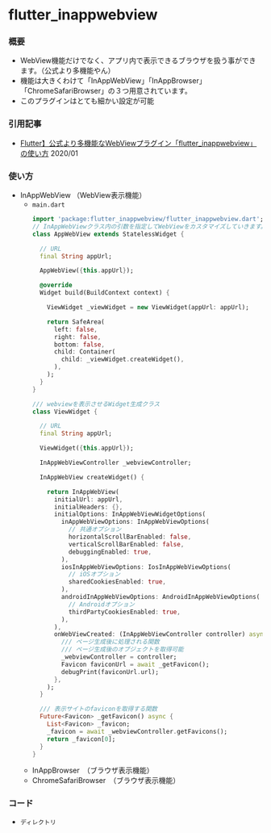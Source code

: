 # flutter_inappwebview

### 概要

- WebView機能だけでなく、アプリ内で表示できるブラウザを扱う事ができます。（公式より多機能やん）
- 機能は大きくわけて「InAppWebView」「InAppBrowser」「ChromeSafariBrowser」の３つ用意されています。
- このプラグインはとても細かい設定が可能

### 引用記事

- [Flutter】公式より多機能なWebViewプラグイン「flutter_inappwebview」の使い方](https://sashimistudio.site/flutter-inappwebview-plugin/) 2020/01

### 使い方

- InAppWebView （WebView表示機能）
  - `main.dart`
    ```dart
    import 'package:flutter_inappwebview/flutter_inappwebview.dart';
    // InAppWebViewクラス内の引数を指定してWebViewをカスタマイズしていきます。
    class AppWebView extends StatelessWidget {

      // URL
      final String appUrl;

      AppWebView({this.appUrl});

      @override
      Widget build(BuildContext context) {

        ViewWidget _viewWidget = new ViewWidget(appUrl: appUrl);

        return SafeArea(
          left: false,
          right: false,
          bottom: false,
          child: Container(
            child: _viewWidget.createWidget(),
          ),
        );
      }
    }

    /// webviewを表示させるWidget生成クラス
    class ViewWidget {

      // URL
      final String appUrl;

      ViewWidget({this.appUrl});

      InAppWebViewController _webviewController;

      InAppWebView createWidget() {

        return InAppWebView(
          initialUrl: appUrl,
          initialHeaders: {},
          initialOptions: InAppWebViewWidgetOptions(
            inAppWebViewOptions: InAppWebViewOptions(
              // 共通オプション
              horizontalScrollBarEnabled: false,
              verticalScrollBarEnabled: false,
              debuggingEnabled: true,
            ),
            iosInAppWebViewOptions: IosInAppWebViewOptions(
              // iOSオプション
              sharedCookiesEnabled: true,
            ),
            androidInAppWebViewOptions: AndroidInAppWebViewOptions(
              // Androidオプション
              thirdPartyCookiesEnabled: true,
            ),
          ),
          onWebViewCreated: (InAppWebViewController controller) async {
            /// ページ生成後に処理される関数
            /// ページ生成後のオブジェクトを取得可能
            _webviewController = controller;
            Favicon faviconUrl = await _getFavicon();
            debugPrint(faviconUrl.url);
          },
        );
      }

      /// 表示サイトのfaviconを取得する関数
      Future<Favicon> _getFavicon() async {
        List<Favicon> _favicon;
        _favicon = await _webviewController.getFavicons();
        return _favicon[0];
      }
    }
    ```
  - InAppBrowser　（ブラウザ表示機能）
  - ChromeSafariBrowser　（ブラウザ表示機能）

### コード

- `ディレクトリ`

```dart

```

